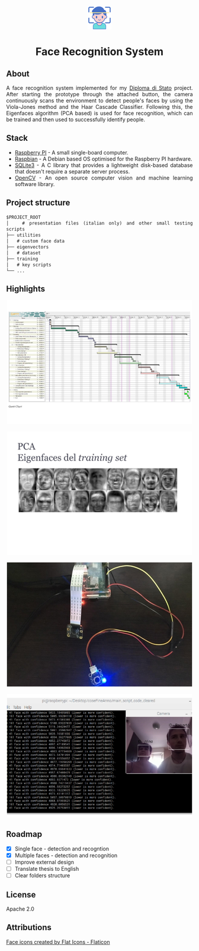 <div align="center">

![Alt text](Utilities/logo.png)

</div>

<h1 align="center">Face Recognition System</h1>

<div align="justify">

## About

A face recognition system implemented for my [Diploma di Stato](https://qips.ucas.com/qip/italy-diploma-di-esame-di-stato-conclusivo-dei-corsi-di-istruzione-secondaria-superiore) project. After starting the prototype through the attached button, the camera continuously scans the environment to detect people's faces by using the Viola-Jones method and the Haar Cascade Classifier. Following this, the Eigenfaces algorithm (PCA based) is used for face recognition, which can be trained and then used to successfully identify people.

## Stack

- [Raspberry PI](https://www.raspberrypi.org/) - A small single-board computer.
- [Raspbian](https://www.raspbian.org/) - A Debian based OS optimised for the Raspberry PI hardware.
- [SQLite3](https://www.sqlite.org/index.html) - A C library that provides a lightweight disk-based database that doesn't require a separate server process.
- [OpenCV](https://opencv.org/) - An open source computer vision and machine learning software library.

## Project structure

```
$PROJECT_ROOT
│   # presentation files (italian only) and other small testing scripts
├── utilities
│   # custom face data
├── eigenvectors
│   # dataset
├── training
│   # key scripts
└── ...
```

## Highlights

  <div align="center">
    <img src="/Utilities/screenshots/schedule.jpg" alt="gantt chart" width="500"/>
    <br/>
    <br/>
    <img src="/Utilities/screenshots/pca.jpg" alt="pca" width="500"/>
    <br/>
    <br/>
    <img src="/Utilities/screenshots/raspberry_pi.jpg" alt="prototype" width="500"/>
    <br/>
    <br/>
    <img src="/Utilities/screenshots/analysis.jpg" alt="analysis" width="500"/>
  </div>

## Roadmap

- [x] Single face - detection and recogntion
- [x] Multiple faces - detection and recognition
- [ ] Improve external design
- [ ] Translate thesis to English
- [ ] Clear folders structure

## License

Apache 2.0

## Attributions

<a href="https://www.flaticon.com/free-icons/face" title="face icons">Face icons created by Flat Icons - Flaticon</a>

</div>
